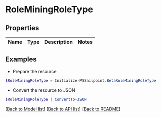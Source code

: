 # RoleMiningRoleType
## Properties

Name | Type | Description | Notes
------------ | ------------- | ------------- | -------------

## Examples

- Prepare the resource
```powershell
$RoleMiningRoleType = Initialize-PSSailpoint.BetaRoleMiningRoleType 
```

- Convert the resource to JSON
```powershell
$RoleMiningRoleType | ConvertTo-JSON
```

[[Back to Model list]](../README.md#documentation-for-models) [[Back to API list]](../README.md#documentation-for-api-endpoints) [[Back to README]](../README.md)

